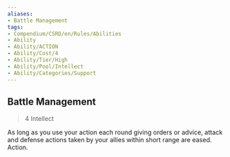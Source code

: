 ```yaml
---
aliases:
- Battle Management
tags:
- Compendium/CSRD/en/Rules/Abilities
- Ability
- Ability/ACTION
- Ability/Cost/4
- Ability/Tier/High
- Ability/Pool/Intellect
- Ability/Categories/Support
---
```


  
## Battle Management  
>4  Intellect  
  
As long as you use your action each round giving orders or advice, attack and defense actions taken by your allies within short range are eased. Action.
